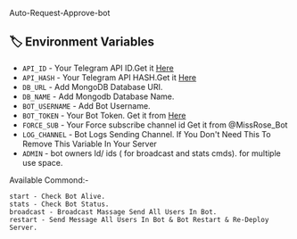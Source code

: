 Auto-Request-Approve-bot

## 🏷 Environment Variables #
  - `API_ID` - Your Telegram API ID.Get it [Here](my.telegram.org)
  - `API_HASH` - Your Telegram API HASH.Get it [Here](my.telegram.org)
  - `DB_URL` - Add MongoDB Database URI.
  - `DB_NAME` - Add Mongodb Database Name.
  - `BOT_USERNAME` - Add Bot Username.
  - `BOT_TOKEN` - Your Bot Token. Get it from [Here](https://t.me/BotFather)
  - `FORCE_SUB` - Your Force subscribe channel id Get it from @MissRose_Bot
  - `LOG_CHANNEL` - Bot Logs Sending Channel. If You Don't Need This To Remove This Variable In Your Server
  - `ADMIN` - bot owners Id/ ids ( for broadcast and stats cmds). for multiple use space.

  Available Commond:-
  ```
start - Check Bot Alive.
stats - Check Bot Status.
broadcast - Broadcast Massage Send All Users In Bot.
restart - Send Message All Users In Bot & Bot Restart & Re-Deploy Server.
```

